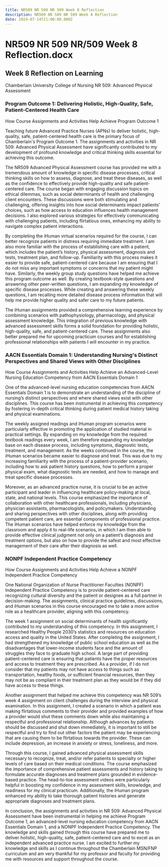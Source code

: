```yaml
---
title: NR509 NR 509 NR 509 Week 8 Reflection
description: NR509 NR 509 NR 509 Week 8 Reflection
date: 2024-07-14T21:00:00.000Z
---
```


# NR509 NR 509 NR/509 Week 8 Reflection.docx

## Week 8 Reflection on Learning

Chamberlain University College of Nursing
NR 509: Advanced Physical Assessment

### Program Outcome 1: Delivering Holistic, High-Quality, Safe, Patient-Centered Health Care

How Course Assignments and Activities Help Achieve Program Outcome 1

Teaching future Advanced Practice Nurses (APNs) to deliver holistic, high-quality, safe, patient-centered health care is the primary focus of Chamberlain's Program Outcome 1. The assignments and activities in NR 509: Advanced Physical Assessment have significantly contributed to my development of profound knowledge and critical thinking skills essential for achieving this outcome.

The NR509 Advanced Physical Assessment course has provided me with a tremendous amount of knowledge in specific disease processes, critical thinking skills on how to assess, diagnose, and treat these diseases, as well as the confidence to effectively provide high-quality and safe patient-centered care. The course began with engaging discussion topics on ethical dilemmas, such as social determinants of health and challenging client encounters. These discussions were both stimulating and challenging, offering insights into how social determinants impact patients' choices, such as how access to education influences health management decisions. I also explored various strategies for effectively communicating with challenging patients, including flirtatious ones, enhancing my ability to navigate complex patient interactions.

By completing the iHuman virtual scenarios required for the course, I can better recognize patients in distress requiring immediate treatment. I am also more familiar with the process of establishing care with a patient, which includes the patient’s history, physical assessment, diagnosis and tests, treatment plan, and follow-up. Familiarity with this process makes it easier to provide safe, patient-centered care because I am ensuring that I do not miss any important symptoms or concerns that my patient might have. Similarly, the weekly group study questions have helped me achieve this program outcome as well. By creating textbook-style questions and answering other peer-written questions, I am expanding my knowledge of specific disease processes. While creating and answering these weekly questions, I am recalling more detailed disease process information that will help me provide higher quality and safer care to my future patients.

The iHuman assignments provided a comprehensive learning experience by combining scenarios with pathophysiology, pharmacology, and physical assessment knowledge. This integration of previous knowledge with advanced assessment skills forms a solid foundation for providing holistic, high-quality, safe, and patient-centered care. These assignments also better prepared me for upcoming practicum courses and for establishing professional relationships with patients I will encounter in my practice.

### AACN Essentials Domain 1: Understanding Nursing's Distinct Perspectives and Shared Views with Other Disciplines

How Course Assignments and Activities Help Achieve an Advanced-Level Nursing Education Competency from AACN Essentials Domain 1

One of the advanced-level nursing education competencies from AACN Essentials Domain 1 is to demonstrate an understanding of the discipline of nursing’s distinct perspectives and where shared views exist with other disciplines. This course has been instrumental in achieving this competency by fostering in-depth critical thinking during patient medical history taking and physical examinations.

The weekly assigned readings and iHuman program scenarios were particularly effective in promoting the application of studied material in practical settings. By expanding on my knowledge from the required textbook readings every week, I am therefore expanding my knowledge base on each disease process, including symptoms, diagnostic tests, treatment, and management. As the weeks continued in the course, the iHuman scenarios became easier to diagnose and treat. This was due to my increasing familiarity with the process of a patient-provider scenario, including how to ask patient history questions, how to perform a proper physical exam, what diagnostic tests are needed, and how to manage and treat specific disease processes.

Moreover, as an advanced practice nurse, it is crucial to be an active participant and leader in influencing healthcare policy-making at local, state, and national levels. This course emphasized the importance of collaboration with other healthcare professionals, including physicians, physician assistants, pharmacologists, and policymakers. Understanding and sharing perspectives with other disciplines, along with providing competent patient care, are essential components of professional practice. The iHuman scenarios have helped enforce my knowledge from the classroom and apply it to real-life scenarios, in which I am then able to provide effective clinical judgment not only on a patient’s diagnosis and treatment options, but also on how to provide the safest and most effective management of their care after their diagnosis as well.

### NONPF Independent Practice Competency

How Course Assignments and Activities Help Achieve a NONPF Independent Practice Competency

One National Organization of Nurse Practitioner Faculties (NONPF) Independent Practice Competency is to provide patient-centered care recognizing cultural diversity and the patient or designee as a full partner in decision-making. The assignments, clinical practice guidelines, discussions, and iHuman scenarios in this course encouraged me to take a more active role as a healthcare provider, aligning with this competency.

The week 1 assignment on social determinants of health significantly contributed to my understanding of this competency. In this assignment, I researched Healthy People 2030’s statistics and resources on education access and quality in the United States. After completing the assignment, I had strengthened my knowledge of public school education as well as the disadvantages that lower-income students face and the amount of struggles they face to graduate high school. A large part of providing patient-centered care is ensuring that patients have the proper resources and access to treatment they are prescribed. As a provider, if I do not consider that my patients may not have access to things such as transportation, healthy foods, or sufficient financial resources, then they may not be as compliant in their treatment plan as they would be if they did have access to these things.

Another assignment that helped me achieve this competency was NR 509’s week 4 assignment on client challenges during the interview and physical examination. In this assignment, I created a scenario in which a patient was making flirtatious comments to their provider and provided examples of how a provider would shut these comments down while also maintaining a respectful and professional relationship. Although advances by patients should be discussed and shut down immediately, it is important to still be respectful and try to find out other factors the patient may be experiencing that are causing them to be flirtatious towards the provider. These can include depression, an increase in anxiety or stress, loneliness, and more.

Through this course, I gained advanced physical assessment skills necessary to recognize, treat, and/or refer patients to specialty or higher levels of care based on their medical conditions. The course emphasized the importance of comprehensive patient assessments and history taking to formulate accurate diagnoses and treatment plans grounded in evidence-based practice. The head-to-toe assessment videos were particularly helpful in boosting my confidence in my assessment skills, knowledge, and readiness for my clinical practicum. Additionally, the iHuman program enhanced my ability to take thorough patient histories and generate appropriate diagnoses and treatment plans.

In conclusion, the assignments and activities in NR 509: Advanced Physical Assessment have been instrumental in helping me achieve Program Outcome 1, an advanced-level nursing education competency from AACN Essentials Domain 1, and a NONPF Independent Practice Competency. The knowledge and skills gained through this course have prepared me to deliver holistic, high-quality, safe, patient-centered care and to excel as an independent advanced practice nurse. I am excited to further my knowledge and skills as I continue throughout the Chamberlain MSN/FNP curriculum and am very thankful for my professor and faculty for providing me with resources and support throughout the course.


